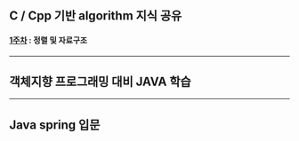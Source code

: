 ## C / Cpp 기반 algorithm 지식 공유

#### [1주차](https://velog.io/@taerim0/2023-%ED%95%98%EA%B3%84%EB%AA%A8%EA%B0%81%EC%86%8C-taerims-%EC%BD%94%EB%94%A9%EA%B5%90%EC%8B%A4-1) : 정렬 및 자료구조

---

## 객체지향 프로그래밍 대비 JAVA 학습

---

## Java spring 입문
